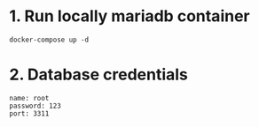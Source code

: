 # 1. Run locally mariadb container
    docker-compose up -d

# 2. Database credentials

    name: root
    password: 123
    port: 3311
